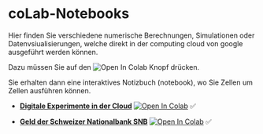 coLab-Notebooks
===============

Hier finden Sie verschiedene numerische Berechnungen, Simulationen oder Datenvsiualisierungen, welche direkt in
der computing cloud von google ausgeführt werden können.

Dazu müssen Sie auf den ![Open In Colab](https://colab.research.google.com/assets/colab-badge.svg) Knopf drücken.

Sie erhalten dann eine interaktives Notizbuch (notebook), wo Sie Zellen um Zellen ausführen können.


- __[Digitale Experimente in der Cloud](https://github.com/mgje/PIUMP/blob/master/coLab-Notebooks/Digitale_Experimente_in_der_Cloud.ipynb)__
[![Open In Colab](https://colab.research.google.com/assets/colab-badge.svg)](https://colab.research.google.com/github/mgje/PIUMP/blob/master/coLab-Notebooks/Digitale_Experimente_in_der_Cloud.ipynb) &#9989;

- __[Geld der Schweizer Nationalbank SNB](https://github.com/mgje/PIUMP/blob/master/coLab-Notebooks/Geld_der_Schweizer_Nationalbank.ipynb)__
[![Open In Colab](https://colab.research.google.com/assets/colab-badge.svg)](https://colab.research.google.com/github/mgje/PIUMP/blob/master/coLab-Notebooks/Geld_der_Schweizer_Nationalbank.ipynb) &#9989;



